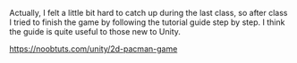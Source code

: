
Actually, I felt a little bit hard to catch up during the last class, so after class I tried to finish the game by following the tutorial guide step by step. I think the guide is quite useful to those new to Unity. 

https://noobtuts.com/unity/2d-pacman-game
